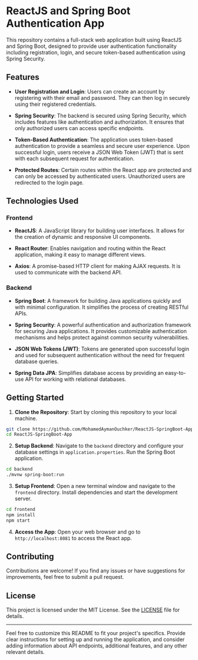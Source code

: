 # ReactJS and Spring Boot Authentication App

This repository contains a full-stack web application built using ReactJS and Spring Boot, designed to provide user authentication functionality including registration, login, and secure token-based authentication using Spring Security.

## Features

- **User Registration and Login**: Users can create an account by registering with their email and password. They can then log in securely using their registered credentials.

- **Spring Security**: The backend is secured using Spring Security, which includes features like authentication and authorization. It ensures that only authorized users can access specific endpoints.

- **Token-Based Authentication**: The application uses token-based authentication to provide a seamless and secure user experience. Upon successful login, users receive a JSON Web Token (JWT) that is sent with each subsequent request for authentication.

- **Protected Routes**: Certain routes within the React app are protected and can only be accessed by authenticated users. Unauthorized users are redirected to the login page.

## Technologies Used

### Frontend

- **ReactJS**: A JavaScript library for building user interfaces. It allows for the creation of dynamic and responsive UI components.

- **React Router**: Enables navigation and routing within the React application, making it easy to manage different views.

- **Axios**: A promise-based HTTP client for making AJAX requests. It is used to communicate with the backend API.

### Backend

- **Spring Boot**: A framework for building Java applications quickly and with minimal configuration. It simplifies the process of creating RESTful APIs.

- **Spring Security**: A powerful authentication and authorization framework for securing Java applications. It provides customizable authentication mechanisms and helps protect against common security vulnerabilities.

- **JSON Web Tokens (JWT)**: Tokens are generated upon successful login and used for subsequent authentication without the need for frequent database queries.

- **Spring Data JPA**: Simplifies database access by providing an easy-to-use API for working with relational databases.

## Getting Started

1. **Clone the Repository**: Start by cloning this repository to your local machine.

```bash
git clone https://github.com/MohamedAymanOuchker/ReactJS-SpringBoot-App.git
cd ReactJS-SpringBoot-App
```

2. **Setup Backend**: Navigate to the `backend` directory and configure your database settings in `application.properties`. Run the Spring Boot application.

```bash
cd backend
./mvnw spring-boot:run
```

3. **Setup Frontend**: Open a new terminal window and navigate to the `frontend` directory. Install dependencies and start the development server.

```bash
cd frontend
npm install
npm start
```

4. **Access the App**: Open your web browser and go to `http://localhost:8081` to access the React app.

## Contributing

Contributions are welcome! If you find any issues or have suggestions for improvements, feel free to submit a pull request.

## License

This project is licensed under the MIT License. See the [LICENSE](LICENSE) file for details.

---

Feel free to customize this README to fit your project's specifics. Provide clear instructions for setting up and running the application, and consider adding information about API endpoints, additional features, and any other relevant details.
